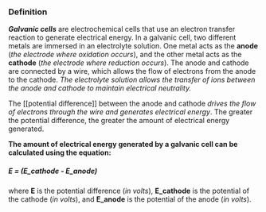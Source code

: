 ### Definition
***Galvanic cells*** are electrochemical cells that use an electron transfer reaction to generate electrical energy. 
In a galvanic cell, two different metals are immersed in an electrolyte solution. One metal acts as the **anode** (*the electrode where oxidation occurs*), and the other metal acts as the **cathode** (*the electrode where reduction occurs*). The anode and cathode are connected by a wire, which allows the flow of electrons from the anode to the cathode. *The electrolyte solution allows the transfer of ions between the anode and cathode to maintain electrical neutrality.*

The [[potential difference]] between the anode and cathode *drives the flow of electrons through the wire and generates electrical energy*. The greater the potential difference, the greater the amount of electrical energy generated. 

**The amount of electrical energy generated by a galvanic cell can be calculated using the equation:**

##### ***E = (E_cathode - E_anode)***

where **E** is the potential difference (*in volts*), **E_cathode** is the potential of the cathode (*in volts*), and **E_anode** is the potential of the anode (*in volts*).